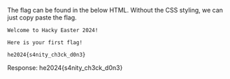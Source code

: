 The flag can be found in the below HTML.
Without the CSS styling, we can just copy paste the flag.

```
Welcome to Hacky Easter 2024!

Here is your first flag!

he2024{s4nity_ch3ck_d0n3}
```

Response:
he2024{s4nity_ch3ck_d0n3}